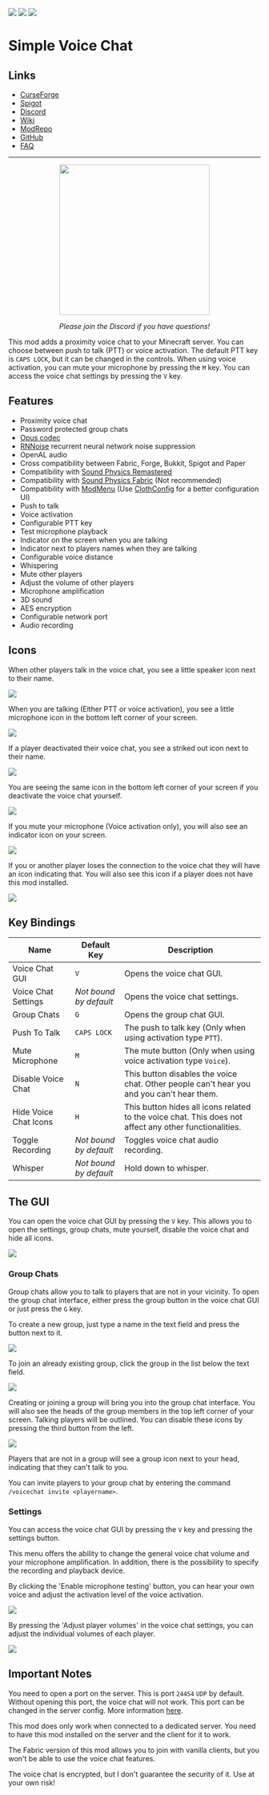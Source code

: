 ![](http://cf.way2muchnoise.eu/full_416089_downloads.svg) ![](http://cf.way2muchnoise.eu/versions/416089.svg) ![](https://img.shields.io/discord/854659575324344340?label=Discord&style=flat&logo=discord&labelColor=2d2d2d)

# Simple Voice Chat

## Links
- [CurseForge](https://www.curseforge.com/minecraft/mc-mods/simple-voice-chat)
- [Spigot](https://www.spigotmc.org/resources/simple-voice-chat.93738/)
- [Discord](https://discord.gg/4dH2zwTmyX)
- [Wiki](https://modrepo.de/minecraft/voicechat/wiki)
- [ModRepo](https://modrepo.de/minecraft/voicechat/overview)
- [GitHub](https://github.com/henkelmax/simple-voice-chat)
- [FAQ](https://modrepo.de/minecraft/voicechat/faq)

---

<p align="center">
    <a href="https://discord.gg/4dH2zwTmyX">
        <img src="https://i.imgur.com/JgDt1Fl.png" width="300">
    </a>
</p>
<p align="center">
    <i>Please join the Discord if you have questions!</i>
</p>

This mod adds a proximity voice chat to your Minecraft server.
You can choose between push to talk (PTT) or voice activation.
The default PTT key is `CAPS LOCK`, but it can be changed in the controls.
When using voice activation, you can mute your microphone by pressing the `M` key.
You can access the voice chat settings by pressing the `V` key.

## Features

- Proximity voice chat
- Password protected group chats
- [Opus codec](https://opus-codec.org/)
- [RNNoise](https://jmvalin.ca/demo/rnnoise/) recurrent neural network noise suppression
- OpenAL audio
- Cross compatibility between Fabric, Forge, Bukkit, Spigot and Paper
- Compatibility with [Sound Physics Remastered](https://www.curseforge.com/minecraft/mc-mods/sound-physics-remastered)
- Compatibility with [Sound Physics Fabric](https://www.curseforge.com/minecraft/mc-mods/sound-physics-fabric) (Not recommended)
- Compatibility with [ModMenu](https://www.curseforge.com/minecraft/mc-mods/modmenu) (Use [ClothConfig](https://www.curseforge.com/minecraft/mc-mods/cloth-config) for a better configuration UI)
- Push to talk
- Voice activation
- Configurable PTT key
- Test microphone playback
- Indicator on the screen when you are talking
- Indicator next to players names when they are talking
- Configurable voice distance
- Whispering
- Mute other players
- Adjust the volume of other players
- Microphone amplification
- 3D sound
- AES encryption
- Configurable network port
- Audio recording

## Icons

When other players talk in the voice chat, you see a little speaker icon next to their name.

![](https://i.imgur.com/tDmw2vz.png)

When you are talking (Either PTT or voice activation),
you see a little microphone icon in the bottom left corner of your screen.

![](https://i.imgur.com/7ov5D6S.png)

If a player deactivated their voice chat, you see a striked out icon next to their name.

![](https://i.imgur.com/bo9bJZk.png)

You are seeing the same icon in the bottom left corner of your screen if you deactivate the voice chat yourself.

![](https://i.imgur.com/NTzjYcf.png)

If you mute your microphone (Voice activation only), you will also see an indicator icon on your screen.

![](https://i.imgur.com/2qUSJTe.png)

If you or another player loses the connection to the voice chat they will have an icon indicating that.
You will also see this icon if a player does not have this mod installed.

![](https://i.imgur.com/PIgilvR.png)

## Key Bindings

Name | Default Key | Description
--- | --- | ---
Voice Chat GUI | `V` | Opens the voice chat GUI.
Voice Chat Settings | *Not bound by default* | Opens the voice chat settings.
Group Chats | `G` | Opens the group chat GUI.
Push To Talk | `CAPS LOCK` | The push to talk key (Only when using activation type `PTT`).
Mute Microphone | `M` | The mute button (Only when using voice activation type `Voice`).
Disable Voice Chat | `N` | This button disables the voice chat. Other people can't hear you and you can't hear them.
Hide Voice Chat Icons | `H` | This button hides all icons related to the voice chat. This does not affect any other functionalities.
Toggle Recording | *Not bound by default* | Toggles voice chat audio recording.
Whisper | *Not bound by default* | Hold down to whisper.

## The GUI

You can open the voice chat GUI by pressing the `V` key.
This allows you to open the settings, group chats, mute yourself, disable the voice chat and hide all icons.

![](https://i.imgur.com/I0u3tx2.png)

### Group Chats

Group chats allow you to talk to players that are not in your vicinity.
To open the group chat interface, either press the group button in the voice chat GUI or just press the `G` key.

To create a new group, just type a name in the text field and press the button next to it.

![](https://i.imgur.com/OD1kRk8.png)

To join an already existing group, click the group in the list below the text field.

![](https://i.imgur.com/OygMT1S.png)

Creating or joining a group will bring you into the group chat interface.
You will also see the heads of the group members in the top left corner of your screen.
Talking players will be outlined.
You can disable these icons by pressing the third button from the left.

![](https://i.imgur.com/XT9AiPQ.png)

Players that are not in a group will see a group icon next to your head, indicating that they can't talk to you.

You can invite players to your group chat by entering the command `/voicechat invite <playername>`.

### Settings

You can access the voice chat GUI by pressing the `V` key and pressing the settings button.

This menu offers the ability to change the general voice chat volume and your microphone amplification.
In addition, there is the possibility to specify the recording and playback device.

By clicking the 'Enable microphone testing' button,
you can hear your own voice and adjust the activation level of the voice activation.

![](https://i.imgur.com/aMHIVjY.png)

By pressing the 'Adjust player volumes' in the voice chat settings,
you can adjust the individual volumes of each player.

![](https://i.imgur.com/S8Iwatm.png)

## Important Notes

You need to open a port on the server.
This is port `24454` `UDP` by default.
Without opening this port, the voice chat will not work.
This port can be changed in the server config.
More information [here](https://modrepo.de/minecraft/voicechat/wiki?t=setup).

This mod does only work when connected to a dedicated server.
You need to have this mod installed on the server and the client for it to work.

The Fabric version of this mod allows you to join with vanilla clients,
but you won't be able to use the voice chat features.

The voice chat is encrypted, but I don't guarantee the security of it.
Use at your own risk!
